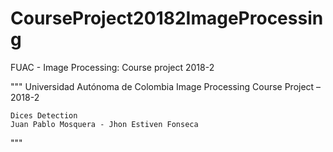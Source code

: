 # CourseProject20182ImageProcessing
 FUAC - Image Processing: Course project 2018-2 

"""
	Universidad Autónoma de Colombia
	Image Processing
	Course Project – 2018-2
	
	Dices Detection
	Juan Pablo Mosquera - Jhon Estiven Fonseca

"""